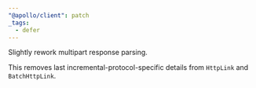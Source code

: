 ```yaml
---
"@apollo/client": patch
_tags:
  - defer
---
```


Slightly rework multipart response parsing.

This removes last incremental-protocol-specific details from `HttpLink` and `BatchHttpLink`.

